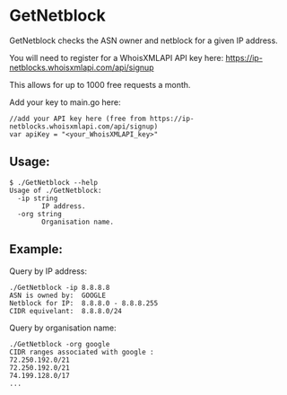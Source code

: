 # GetNetblock
GetNetblock checks the ASN owner and netblock for a given IP address.

You will need to register for a WhoisXMLAPI API key here: https://ip-netblocks.whoisxmlapi.com/api/signup

This allows for up to 1000 free requests a month.

Add your key to main.go here:

```
//add your API key here (free from https://ip-netblocks.whoisxmlapi.com/api/signup)
var apiKey = "<your_WhoisXMLAPI_key>"
```

## Usage:
```
$ ./GetNetblock --help
Usage of ./GetNetblock:
  -ip string
        IP address.
  -org string
        Organisation name.
```

## Example:
Query by IP address:
```
./GetNetblock -ip 8.8.8.8
ASN is owned by:  GOOGLE
Netblock for IP:  8.8.8.0 - 8.8.8.255
CIDR equivelant:  8.8.8.0/24
```
Query by organisation name:
```
./GetNetblock -org google
CIDR ranges associated with google :
72.250.192.0/21
72.250.192.0/21
74.199.128.0/17
...
```
